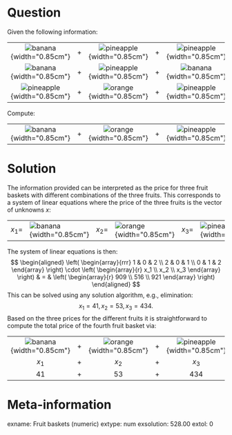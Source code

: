 


Question
========

Given the following information:

|                  |     |                  |     |                  |   |            |
|:----------------:|:---:|:----------------:|:---:|:----------------:|:-:|-----------:|
| ![banana](banana.png){width="0.85cm"} | $+$ | ![pineapple](pineapple.png){width="0.85cm"} | $+$ | ![pineapple](pineapple.png){width="0.85cm"} | = | $909$ |
| ![banana](banana.png){width="0.85cm"} | $+$ | ![pineapple](pineapple.png){width="0.85cm"} | $+$ | ![banana](banana.png){width="0.85cm"} | = | $516$ |
| ![pineapple](pineapple.png){width="0.85cm"} | $+$ | ![orange](orange.png){width="0.85cm"} | $+$ | ![pineapple](pineapple.png){width="0.85cm"} | = | $921$ |

Compute:

|              |     |              |     |              |   |            |
|:------------:|:---:|:------------:|:---:|:------------:|:-:|-----------:|
| ![banana](banana.png){width="0.85cm"} | $+$ | ![orange](orange.png){width="0.85cm"} | $+$ | ![pineapple](pineapple.png){width="0.85cm"} | = | $\text{?}$ |


Solution
========

The information provided can be interpreted as the price for three fruit baskets
with different combinations of the three fruits. This corresponds to a system of
linear equations where the price of the three fruits is the vector of unknowns $x$:

|         |              |         |              |         |              |
|--------:|:-------------|--------:|:-------------|--------:|:-------------|
| $x_1 =$ | ![banana](banana.png){width="0.85cm"} | $x_2 =$ | ![orange](orange.png){width="0.85cm"} | $x_3 =$ | ![pineapple](pineapple.png){width="0.85cm"} |

The system of linear equations is then:
$$
\begin{aligned}
\left( \begin{array}{rrr} 1 & 0 & 2 \\ 2 & 0 & 1 \\ 0 & 1 & 2 \end{array} \right) \cdot \left( \begin{array}{r} x_1 \\ x_2 \\ x_3 \end{array} \right) & = & \left( \begin{array}{r} 909 \\ 516 \\ 921 \end{array} \right)
\end{aligned}
$$
This can be solved using any solution algorithm, e.g., elimination:
$$
x_1 = 41, \, x_2 = 53, \, x_3 = 434.
$$
Based on the three prices for the different fruits it is straightforward to
compute the total price of the fourth fruit basket via:

|              |     |              |     |              |   |            |
|:------------:|:---:|:------------:|:---:|:------------:|:-:|-----------:|
| ![banana](banana.png){width="0.85cm"} | $+$ | ![orange](orange.png){width="0.85cm"} | $+$ | ![pineapple](pineapple.png){width="0.85cm"} | = |            |
| $x_1$        | $+$ | $x_2$        | $+$ | $x_3$        | = |            |
| $41$   | $+$ | $53$   | $+$ | $434$   | = | $528$  |


Meta-information
================
exname: Fruit baskets (numeric)
extype: num
exsolution: 528.00
extol: 0

